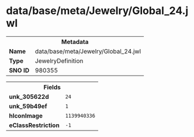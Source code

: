 <h1>data/base/meta/Jewelry/Global_24.jwl</h1><table><tr><th colspan="100%">Metadata</th></tr><tr><td><b>Name</b></td><td>data/base/meta/Jewelry/Global_24.jwl</td></tr><tr><td><b>Type</b></td><td>JewelryDefinition</td></tr><tr><td><b>SNO ID</b></td><td>980355</td></tr></table>

<table><tr><th colspan="100%">Fields</th></tr><tr><td><b>unk_305622d</b></td><td><code>24</code></td></tr><tr><td><b>unk_59b49ef</b></td><td><code>1</code></td></tr><tr><td><b>hIconImage</b></td><td><code>1139940336</code></td></tr><tr><td><b>eClassRestriction</b></td><td><code>-1</code></td></tr></table>

